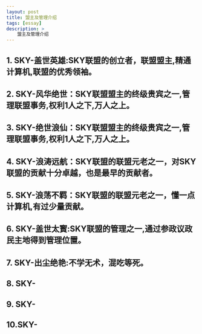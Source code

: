 ```yaml
---
layout: post
title: 盟主及管理介绍
tags: [essay]
description: >
    盟主及管理介绍
---
```


## 1. SKY-盖世英雄:SKY联盟的创立者，联盟盟主,精通计算机,联盟的优秀领袖。

## 2. SKY-风华绝世：SKY联盟盟主的终级贵宾之一,管理联盟事务,权利1人之下,万人之上。

## 3. SKY-绝世浪仙：SKY联盟盟主的终级贵宾之一,管理联盟事务,权利1人之下,万人之上。

## 4. SKY-浪涛远航：SKY联盟的联盟元老之一，对SKY联盟的贡献十分卓越，也是最早的贡献者。

## 5. SKY-浪荡不羁：SKY联盟的联盟元老之一，懂一点计算机,有过少量贡献。

## 6. SKY-盖世太寳:SKY联盟的管理之一,通过参政议政民主地得到管理位置。

## 7. SKY-出尘绝艳:不学无术，混吃等死。

## 8. SKY-

## 9. SKY-

## 10.SKY-

